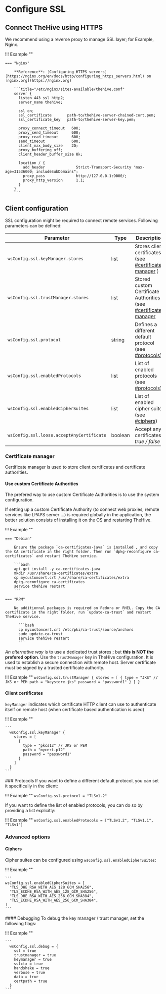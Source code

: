 # Configure SSL

## Connect TheHive using HTTPS

We recommend using a reverse proxy to manage SSL layer; for Example, Nginx. 



!!! Example ""

    === "Nginx"

        **Reference**: [Configuring HTTPS servers](https://nginx.org/en/docs/http/configuring_https_servers.html) on [nginx.org](https://nginx.org)

        ```title="/etc/nginx/sites-available/thehive.conf"
        server {
          listen 443 ssl http2;
          server_name thehive;

          ssl on;
          ssl_certificate       path-to/thehive-server-chained-cert.pem;
          ssl_certificate_key   path-to/thehive-server-key.pem;

          proxy_connect_timeout   600;
          proxy_send_timeout      600;
          proxy_read_timeout      600;
          send_timeout            600;
          client_max_body_size    2G;
          proxy_buffering off;
          client_header_buffer_size 8k;

          location / {
            add_header              Strict-Transport-Security "max-age=31536000; includeSubDomains";
            proxy_pass              http://127.0.0.1:9000/;
            proxy_http_version      1.1;
          }
        }
        ```

## Client configuration

SSL configuration might be required to connect remote services. Following parameters can be defined: 

| Parameter                                | Type           | Description                          |
| -----------------------------------------| -------------- | ------------------------------------ |
| `wsConfig.ssl.keyManager.stores`         | list           | Stores client certificates (see [#certificate-manager](#certificate-manager) )    |
| `wsConfig.ssl.trustManager.stores`       | list           | Stored custom Certificate Authorities (see [#certificate-manager](#certificate-manager) |
| `wsConfig.ssl.protocol`                  | string         | Defines a different default protocol (see [#protocols](#protocols)) |
| `wsConfig.ssl.enabledProtocols`          | list           | List of enabled protocols (see [#protocols](#protocols)) |
| `wsConfig.ssl.enabledCipherSuites`       | list           | List of enabled cipher suites (see [#ciphers](#ciphers)) |
| `wsConfig.ssl.loose.acceptAnyCertificate`| boolean        | Accept any certificates *true / false* |



### Certificate manager
Certificate manager is used to store client certificates and certificate authorities.

#### Use custom Certificate Authorities

The prefered way to use custom Certificate Authorities is to use the system configuration. 

If setting up a custom Certificate Authority (to connect web proxies, remote services like LPAPS server ...) is required globally in the application, the better solution consists of installing it on the OS and restarting TheHive. 

!!! Example ""

    === "Debian"

        Ensure the package `ca-certificates-java` is installed , and copy the CA certificate in the right folder. Then run `dpkg-reconfigure ca-certificates` and restart TheHive service. 

        ```bash
        apt-get install -y ca-certificates-java
        mkdir /usr/share/ca-certificates/extra
        cp mycustomcert.crt /usr/share/ca-certificates/extra
        dpkg-reconfigure ca-certificates
        service thehive restart
        ```

    === "RPM"

        No additionnal packages is required on Fedora or RHEL. Copy the CA certificate in the right folder, run `update-ca-trust` and restart TheHive service.

          ```bash
          cp mycustomcert.crt /etc/pki/ca-trust/source/anchors
          sudo update-ca-trust 
          service thehive restart
          ```


*An alternative way* is to use a dedicated trust stores ; but **this is NOT the prefered option**. Use the `trustManager` key in TheHive configuration. It is used to establish a secure connection with remote host. Server certificate must be signed by a trusted certificate authority.

!!! Example ""
    ```
      wsConfig.ssl.trustManager {
        stores = [
          {
            type = "JKS" // JKS or PEM
            path = "keystore.jks"
            password = "password1"
          }
        ]
      }
    ```


#### Client certificates

`keyManager` indicates which certificate HTTP client can use to authenticate itself on remote host (when certificate based authentication is used)

!!! Example ""

    ```
      wsConfig.ssl.keyManager {
        stores = [
          {
            type = "pkcs12" // JKS or PEM
            path = "mycert.p12"
            password = "password1"
          }
        ]
      }
    ```

### Protocols
If you want to define a different default protocol, you can set it specifically in the client:

!!! Example ""
    ```
    wsConfig.ssl.protocol = "TLSv1.2"
    ```


If you want to define the list of enabled protocols, you can do so by providing a list explicitly:

!!! Example ""
    ```
    wsConfig.ssl.enabledProtocols = ["TLSv1.2", "TLSv1.1", "TLSv1"]
    ```

### Advanced options

####  Ciphers
Cipher suites can be configured using `wsConfig.ssl.enabledCipherSuites`:

!!! Example ""

    ```
    wsConfig.ssl.enabledCipherSuites = [
      "TLS_DHE_RSA_WITH_AES_128_GCM_SHA256",
      "TLS_ECDHE_RSA_WITH_AES_128_GCM_SHA256",
      "TLS_DHE_RSA_WITH_AES_256_GCM_SHA384",
      "TLS_ECDHE_RSA_WITH_AES_256_GCM_SHA384",
    ]
    ```

#### Debugging
To debug the key manager / trust manager, set the following flags:

!!! Example ""

    ```
      wsConfig.ssl.debug = {
        ssl = true
        trustmanager = true
        keymanager = true
        sslctx = true
        handshake = true
        verbose = true
        data = true
        certpath = true
      }
    ```